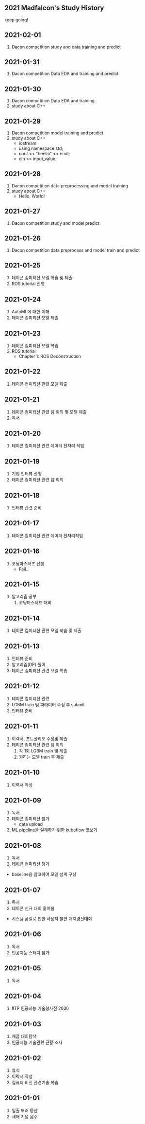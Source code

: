 ## 2021 Madfalcon's Study History

keep going!

## 2021-02-01

1. Dacon competition study and data training and predict

## 2021-01-31

1. Dacon competition Data EDA and training and predict

## 2021-01-30

1. Dacon competition Data EDA and training
2. study about C++

## 2021-01-29

1. Dacon competition model training and predict
2. study about C++
   - iostream
   - using namespace std;
   - cout << "heello" << endl;
   - cin >> input_value;

## 2021-01-28

1. Dacon competition data preprocessing and model training
2. study about C++
    - Hello, World!

## 2021-01-27

1. Dacon competition study and model predict

## 2021-01-26

1. Dacon competition data preprocess and model train and predict

## 2021-01-25

1. 데이콘 컴피티션 모델 학습 및 제출
2. ROS tutorial 진행

## 2021-01-24

1. AutoML에 대한 이해
2. 데이콘 컴피티션 모델 제출

## 2021-01-23

1. 데이콘 컴피티션 모델 학습
2. ROS tutorial
    - Chapter 1: ROS Deconstruction

## 2021-01-22

1. 데이콘 컴피티션 관련 모델 제출

## 2021-01-21

1. 데이콘 컴피티션 관련 팀 회의 및 모델 제출
2. 독서

## 2021-01-20

1. 데이콘 컴피티션 관련 데이터 전처리 작업

## 2021-01-19

1. 기업 인터뷰 진행
2. 데이콘 컴피티션 관련 팀 회의

## 2021-01-18

1. 인터뷰 관련 준비

## 2021-01-17

1. 데이콘 컴피티션 관련 데이터 전처리작업

## 2021-01-16

1. 코딩마스터즈 진행
   - Fail...

## 2021-01-15

1. 알고리즘 공부
   1. 코딩마스터드 대비

## 2021-01-14

1. 데이콘 컴피티션 관련 모델 학습 및 제출

## 2021-01-13

1. 인터뷰 준비
2. 알고리즘(DP) 풀이
3. 데이콘 컴피티션 관련 모델 학습

## 2021-01-12

1. 데이콘 컴피티션 관련
  1. LGBM train 및 파라미터 수정 후 submit
2. 인터뷰 준비

## 2021-01-11

1. 이력서, 포트폴리오 수정및 제출
2. 데이콘 컴피티션 관련 팀 회의
   1. 각 1회 LGBM train 및 제출
   2. 원하는 모델 train 후 제출

## 2021-01-10

1. 이력서 작성

## 2021-01-09

1. 독서
2. 데이콘 컴피티션 참가
   - data upload
3. ML pipeline을 설계하기 위한 kubeflow 맛보기

## 2021-01-08

1. 독서
2. 데이콘 컴피티션 참가
  - baseline을 참고하여 모델 설계 구상

## 2021-01-07

1. 독서
2. 데이콘 신규 대회 훑어봄
  - 시스템 품질로 인한 사용자 불편 예지경진대회

## 2021-01-06

1. 독서
2. 인공지능 스터디 참가

## 2021-01-05

1. 독서

## 2021-01-04

1. IITP 인공지능 기술청사진 2030

## 2021-01-03

1. 캐글 대회탐색
2. 인공지능 기술관련 근황 조사

## 2021-01-02

1. 휴식
2. 이력서 작성
3. 컴퓨터 비전 관련기술 복습



## 2021-01-01

1. 일출 보러 등산
2. 새해 기념 음주

